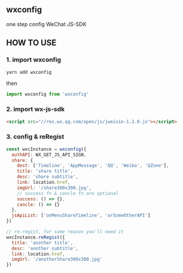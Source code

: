 ## wxconfig
one step config WeChat JS-SDK

## HOW TO USE
### 1. import wxconfig
```shell
yarn add wxconfig
```

then

```js
import wxconfig from 'wxconfig'
```

### 2. import wx-js-sdk
```html
<script src="//res.wx.qq.com/open/js/jweixin-1.2.0.js"></script>
```

### 3. config & reRegist
```js
const wxcInstance = wxconfig({
  authAPI: WX_GET_JS_API_SIGN,
  share: {
    dest: ['Timeline', 'AppMessage', 'QQ', 'Weibo', 'QZone'],
    title: 'share title',
    desc: 'share subtitle',
    link: location.href,
    imgUrl: '/share300x300.jpg',
    // success fn & cancle fn are optional
    success: () => {},
    cancle: () => {}
  },
  jsApiList: ['onMenuShareTimeline', 'orSomeOtherAPI']
})

// re-regist, for some reason you'll need it
wxcInstance.reRegist({
  title: 'another title',
  desc: 'another subtitle',
  link: location.href,
  imgUrl: '/anotherShare300x300.jpg'
})
```